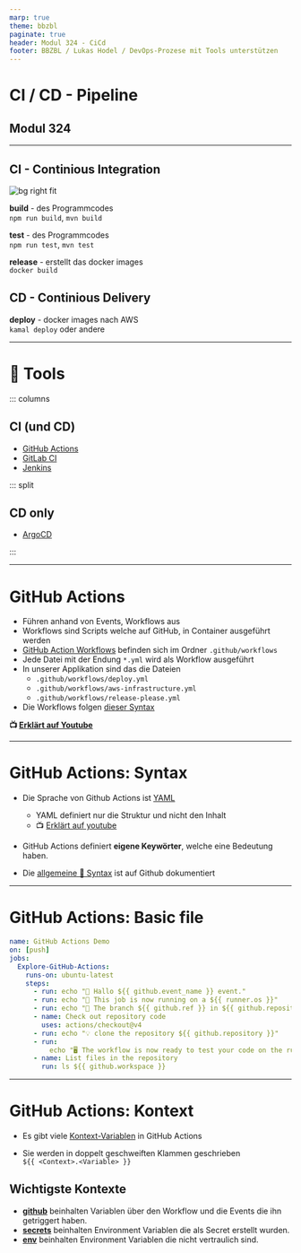 ```yaml
---
marp: true
theme: bbzbl
paginate: true
header: Modul 324 - CiCd
footer: BBZBL / Lukas Hodel / DevOps-Prozese mit Tools unterstützen
---
```


<!-- _class: big center -->

# CI / CD - Pipeline

## Modul 324

---

## CI - Continious Integration

![bg right fit](images/ci-cd-pipeline.jpg)

**build** - des Programmcodes<br/> `npm run build`, `mvn build`

**test** - des Programmcodes<br/> `npm run test`, `mvn test`

**release** - erstellt das docker images<br/> `docker build`

## CD - Continious Delivery

**deploy** - docker images nach AWS<br/> `kamal deploy` oder andere

---

# 🧰 Tools

::: columns

## CI (und CD)

- [GitHub Actions](https://docs.github.com/en/actions)
- [GitLab CI](https://docs.gitlab.com/ee/ci/)
- [Jenkins](https://www.jenkins.io/)

::: split

## CD only

- [ArgoCD](https://argo-cd.readthedocs.io/en/stable/)

:::

---

# GitHub Actions

- Führen anhand von Events, Workflows aus
- Workflows sind Scripts welche auf GitHub, in Container ausgeführt werden
- [GitHub Action Workflows](https://docs.github.com/en/actions/writing-workflows/quickstart)
  befinden sich im Ordner `.github/workflows`
- Jede Datei mit der Endung `*.yml` wird als Workflow ausgeführt
- In unserer Applikation sind das die Dateien
  - `.github/workflows/deploy.yml`
  - `.github/workflows/aws-infrastructure.yml`
  - `.github/workflows/release-please.yml`
- Die Workflows folgen
  [dieser Syntax](https://docs.github.com/en/actions/writing-workflows/workflow-syntax-for-github-actions)

**:tv:
[Erklärt auf Youtube](<[https://www.youtube.com/watch?v=R8_veQiYBjI](https://www.youtube.com/watch?v=R8_veQiYBjI)>)**

---

# GitHub Actions: Syntax

- Die Sprache von Github Actions ist
  [YAML](https://learnxinyminutes.com/docs/yaml/)
  - YAML definiert nur die Struktur und nicht den Inhalt
  - :tv: [Erklärt auf youtube](https://www.youtube.com/watch?v=1uFVr15xDGg)

- GitHub Actions definiert **eigene Keywörter**, welche eine Bedeutung haben.

- Die
  [allgemeine 📜 Syntax](https://docs.github.com/en/actions/writing-workflows/workflow-syntax-for-github-actions)
  ist auf Github dokumentiert

---

# GitHub Actions: Basic file

```yaml
name: GitHub Actions Demo
on: [push]
jobs:
  Explore-GitHub-Actions:
    runs-on: ubuntu-latest
    steps:
      - run: echo "🎉 Hallo ${{ github.event_name }} event."
      - run: echo "🐧 This job is now running on a ${{ runner.os }}"
      - run: echo "🔎 The branch ${{ github.ref }} in ${{ github.repository }}."
      - name: Check out repository code
        uses: actions/checkout@v4
      - run: echo "💡 clone the repository ${{ github.repository }}"
      - run:
          echo "🖥️ The workflow is now ready to test your code on the runner."
      - name: List files in the repository
        run: ls ${{ github.workspace }}
```

---

# GitHub Actions: Kontext

- Es gibt viele
  [Kontext-Variablen](https://docs.github.com/en/actions/writing-workflows/choosing-what-your-workflow-does/accessing-contextual-information-about-workflow-runs)
  in GitHub Actions

- Sie werden in doppelt geschweiften Klammen geschrieben <br/>
  `${{ <Context>.<Variable> }}`

## Wichtigste Kontexte

- [**github**](https://docs.github.com/en/actions/writing-workflows/choosing-what-your-workflow-does/accessing-contextual-information-about-workflow-runs#github-context)
  beinhalten Variablen über den Workflow und die Events die ihn getriggert
  haben.
- [**secrets**](https://docs.github.com/en/actions/writing-workflows/choosing-what-your-workflow-does/accessing-contextual-information-about-workflow-runs#secrets-context)
  beinhalten Environment Variablen die als Secret erstellt wurden.
- [**env**](https://docs.github.com/en/actions/writing-workflows/choosing-what-your-workflow-does/accessing-contextual-information-about-workflow-runs#env-context)
  beinhalten Environment Variablen die nicht vertraulich sind.
